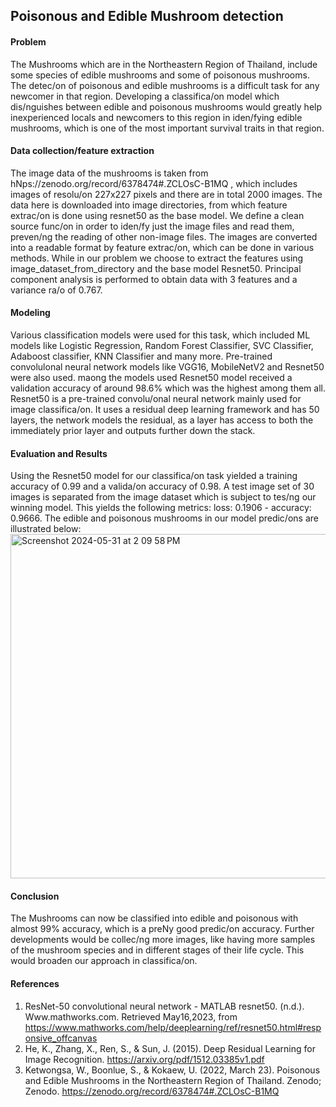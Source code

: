## Poisonous and Edible Mushroom detection

#### Problem
The Mushrooms which are in the Northeastern Region of Thailand, include some species of edible mushrooms and some of poisonous mushrooms. The detec/on of poisonous and edible mushrooms is a difficult task for any newcomer in that region. Developing a classifica/on model which dis/nguishes between edible and poisonous mushrooms would greatly help inexperienced locals and newcomers to this region in iden/fying edible mushrooms, which is one of the most important survival traits in that region.

#### Data collection/feature extraction
The image data of the mushrooms is taken from hNps://zenodo.org/record/6378474#.ZCLOsC-B1MQ , which includes images of resolu/on 227x227 pixels and there are in total 2000 images. The data here is downloaded into image directories, from which feature extrac/on is done using resnet50 as the base model.
We define a clean source func/on in order to iden/fy just the image files and read them, preven/ng the reading of other non-image files. The images are converted into a readable format by feature extrac/on, which can be done in various methods. While in our problem we choose to extract the features using image_dataset_from_directory and the base model Resnet50. Principal component analysis is performed to obtain data with 3 features and a variance ra/o of 0.767.

#### Modeling
Various classification models were used for this task, which included ML models like Logistic Regression, Random Forest Classifier, SVC Classifier, Adaboost classifier, KNN Classifier and many more. Pre-trained convolulonal neural network models like VGG16, MobileNetV2 and Resnet50 were also used. maong the models used Resnet50 model received a validation accuracy of around 98.6% which was the highest among them all.
Resnet50 is a pre-trained convolu/onal neural network mainly used for image classifica/on. It uses a residual deep learning framework and has 50 layers, the network models the residual, as a layer has access to both the immediately prior layer and outputs further down the stack.

#### Evaluation and Results
Using the Resnet50 model for our classifica/on task yielded a training accuracy of 0.99 and a valida/on accuracy of 0.98.
A test image set of 30 images is separated from the image dataset which is subject to tes/ng our winning model. This yields the following metrics: loss: 0.1906 - accuracy: 0.9666. The edible and poisonous mushrooms in our model predic/ons are illustrated below:
<img width="551" alt="Screenshot 2024-05-31 at 2 09 58 PM" src="https://github.com/Neelesh1305/Edible-Poisonous-Mushrooms-classification/assets/113800036/d129147d-016a-46ee-a6ea-dfd0ff50a1aa">

#### Conclusion
The Mushrooms can now be classified into edible and poisonous with almost 99% accuracy, which is a preNy good predic/on accuracy. Further developments would be collec/ng more images, like having more samples of the mushroom species and in different stages of their life cycle. This would broaden our approach in classifica/on.

#### References
1. ResNet-50 convolutional neural network - MATLAB resnet50. (n.d.). Www.mathworks.com. Retrieved May16,2023, from https://www.mathworks.com/help/deeplearning/ref/resnet50.html#responsive_offcanvas 
2. He, K., Zhang, X., Ren, S., & Sun, J. (2015). Deep Residual Learning for Image Recognition. https://arxiv.org/pdf/1512.03385v1.pdf
3. Ketwongsa, W., Boonlue, S., & Kokaew, U. (2022, March 23). Poisonous and Edible Mushrooms in the Northeastern Region of Thailand. Zenodo; Zenodo. https://zenodo.org/record/6378474#.ZCLOsC-B1MQ
